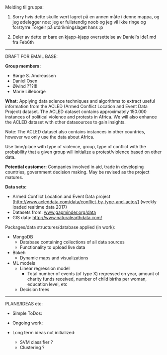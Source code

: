Melding til gruppa: 

1. Sorry hvis dette skulle vært lagret på en annen måte i denne mappa, og jeg ødelegger noe:
jeg er fullstendig noob og jeg vil ikke ringe og forstyrre Torgeir på utdrikningslaget hans :p

2. Deler av dette er bare en kjapp-kjapp oversettelse av Daniel's ide1.md fra Feb6th

----------------------------------------------------------------------------------------------------------------------------------------
DRAFT FOR EMAIL BASE:

**Group members:**
* Børge S. Andreassen
* Daniel Osen
* Øivind ???!!!
* Marie Lilleborge

**What:**
Applying data science techniques and algorithms to extract useful information from the ACLED (Armed Conflict Location and Event Data Project) dataset. The ACLED dataset contains approximately 150.000 instances of political violence and protests in Africa. We will also enhance the ACLED dataset with other datasources to gain insights.

Note: The ACLED dataset also contains instances in other countries, however we only use the data about Africa. 

Use time/place with type of violence, group, type of conflict with the probability that a given group will initialize a protest/violence based on other data.

**Potential customer:**
Companies involved in aid, trade in developing countries, government decision making. May be revised as the project matures.

**Data sets:**
* Armed Conflict Location and Event Data project [http://www.acleddata.com/data/conflict-by-type-and-actor/] (weekly loaded realtime data 2017)
* Datasets from: www.gapminder.org/data
* GIS data: http://www.naturalearthdata.com/


Packages/data structures/database applied (in work):
* MongoDB 
  * Database containing collections of all data sources 
  * Functionality to upload live data
* Bokeh 
  * Dynamic maps and visualizations
* ML models
  * Linear regression model
    * Total number of events (of type X) regressed on year, amount of charity funds received, number of child births per woman, education level, etc
  * Decision trees


----------------------------------------------------------------------------------------------------------------
PLANS/IDEAS etc:
* Simple ToDos:

* Ongoing work:

* Long term ideas not initialized:
  * SVM classifier ?
  * Clustering ?

